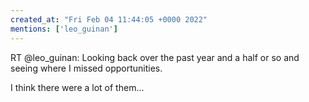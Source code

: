 ```yaml
---
created_at: "Fri Feb 04 11:44:05 +0000 2022"
mentions: ['leo_guinan']
---
```


RT @leo_guinan: Looking back over the past year and a half or so and seeing where I missed opportunities.

I think there were a lot of them…